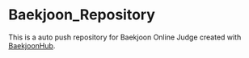 # Baekjoon_Repository
This is a auto push repository for Baekjoon Online Judge created with [BaekjoonHub](https://github.com/BaekjoonHub/BaekjoonHub).
